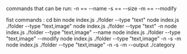 
commands that can be run:
-n == --name
-s == --size
-m == --modify

fist commands :  cd bin
node index.js ./folder --type "text"
node index.js ./folder --type "text,image"
node index.js ./folder --type "text" -n
node index.js ./folder --type "text,image" --name
node index.js ./folder --type "text,image" --modify
node index.js ./folder --type "text,image" -n -s -m 
node index.js ./folder --type "text,image" -n -s -m --output ./category